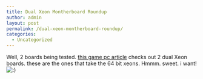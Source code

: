 ```yaml
---
title: Dual Xeon Montherboard Roundup
author: admin
layout: post
permalink: /dual-xeon-montherboard-roundup/
categories:
  - Uncategorized
---
```

Well, 2 boards being tested. [this game pc article][1] checks out 2 dual Xeon boards. these are the ones that take the 64 bit xeons. Hmmm. sweet. i want! <img src="http://blog.lotas-smartman.net/wp-includes/images/smilies/icon_smile.gif" alt=":)" class="wp-smiley" />

 [1]: http://www.gamepc.com/labs/view_content.asp?id=xeon64mb&page=1